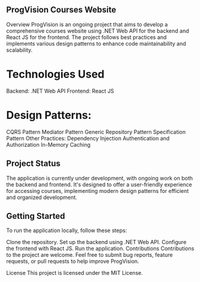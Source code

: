 
## ProgVision Courses Website
Overview
ProgVision is an ongoing project that aims to develop a comprehensive courses website using .NET Web API for the backend and React JS for the frontend. The project follows best practices and implements various design patterns to enhance code maintainability and scalability.

# Technologies Used
Backend: .NET Web API
Frontend: React JS
# Design Patterns:
CQRS Pattern
Mediator Pattern
Generic Repository Pattern
Specification Pattern
Other Practices:
Dependency Injection
Authentication and Authorization
In-Memory Caching
## Project Status
The application is currently under development, with ongoing work on both the backend and frontend. It's designed to offer a user-friendly experience for accessing courses, implementing modern design patterns for efficient and organized development.

## Getting Started
To run the application locally, follow these steps:

Clone the repository.
Set up the backend using .NET Web API.
Configure the frontend with React JS.
Run the application.
Contributions
Contributions to the project are welcome. Feel free to submit bug reports, feature requests, or pull requests to help improve ProgVision.

License
This project is licensed under the MIT License.
